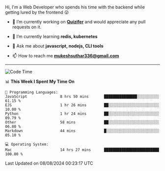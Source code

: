 Hi, I'm a Web Developer who spends his time with the backend while getting lured by the frontend 😜

- 🔭 I’m currently working on **[Quizifer](https://github.com/SutharMukesh/Quizifer/)** and would appreciate any pull requests on it.

- 🌱 I’m currently learning **redis, kubernetes**

- 💬 Ask me about **javascript, nodejs, CLI tools**

- 📫 How to reach me **mukeshsuthar336@gmail.com**

---
<!--START_SECTION:waka-->
![Code Time](http://img.shields.io/badge/Code%20Time-3%2C093%20hrs%2049%20mins-blue)

📊 **This Week I Spent My Time On** 

```text
💬 Programming Languages: 
JavaScript               8 hrs 50 mins       ███████████████░░░░░░░░░░   61.15 % 
EJS                      1 hr 26 mins        ██░░░░░░░░░░░░░░░░░░░░░░░   10.00 % 
Python                   1 hr 24 mins        ██░░░░░░░░░░░░░░░░░░░░░░░   09.79 % 
Other                    58 mins             ██░░░░░░░░░░░░░░░░░░░░░░░   06.80 % 
Markdown                 44 mins             █░░░░░░░░░░░░░░░░░░░░░░░░   05.10 % 

💻 Operating System: 
Mac                      14 hrs 27 mins      █████████████████████████   100.00 % 
```


 Last Updated on 08/08/2024 00:23:17 UTC
<!--END_SECTION:waka-->
